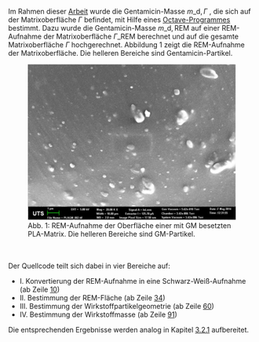 Im Rahmen dieser [Arbeit](../thesis/thesis.pdf) wurde die Gentamicin-Masse $m\_{\mathrm{d}, \Gamma}$ , die sich auf der Matrixoberfläche $\Gamma$ befindet, mit Hilfe eines [Octave-Programmes](./drug_mass_on_matrix_surface.m) bestimmt. Dazu wurde die Gentamicin-Masse $m\_{\mathrm{d, REM}}$ auf einer REM-Aufnahme der Matrixoberfläche $\Gamma\_{\mathrm{REM}}$ berechnet und auf die gesamte Matrixoberfläche $\Gamma$ hochgerechnet. Abbildung 1 zeigt die REM-Aufnahme der Matrixoberfläche. Die helleren Bereiche sind Gentamicin-Partikel.  

<figure>
  <img src="../pictures/REM_PLAGM.PNG" alt="Image description">
  <figcaption>Abb. 1: REM-Aufnahme der Oberfläche einer mit GM besetzten PLA-Matrix. Die helleren Bereiche sind GM-Partikel.    
  </figcaption><br>
</figure><br>
Der Quellcode teilt sich dabei in vier Bereiche auf:

- I. Konvertierung der REM-Aufnahme in eine Schwarz-Weiß-Aufnahme (ab Zeile [10](./drug_mass_on_matrix_surface.m#L10))
- II. Bestimmung der REM-Fläche (ab Zeile [34](./drug_mass_on_matrix_surface.m#L34))
- III. Bestimmung der Wirkstoffpartikelgeometrie (ab Zeile [60](./drug_mass_on_matrix_surface.m#L60))
- IV. Bestimmung der Wirkstoffmasse (ab Zeile [91](./drug_mass_on_matrix_surface.m#L91))

Die entsprechenden Ergebnisse werden analog in Kapitel [3.2.1](../thesis/thesis.pdf#Oberfläche) aufbereitet.
